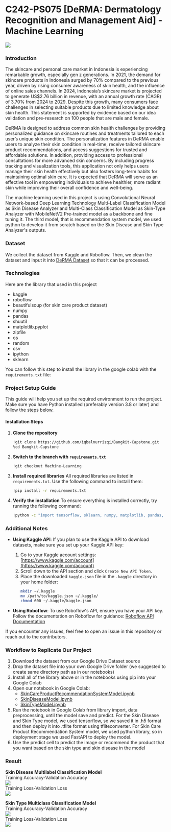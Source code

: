 # C242-PS075 [DeRMA: Dermatology Recognition and Management Aid] - Machine Learning

<img src="https://github.com/iqbalnurrizqi/Bangkit-Capstone/blob/f1d225724ee9a3b6031678a4d49b39c2b0151140/assets/Github%20Background.png">

### Introduction

The skincare and personal care market in Indonesia is experiencing remarkable growth, especially gen z generations. In 2021, the demand for skincare products in Indonesia surged by 70% compared to the previous year, driven by rising consumer awareness of skin health, and the influence of online sales channels. In 2024, Indonesia’s skincare market is projected to generate US$2.76 billion in revenue, with an annual growth rate (CAGR) of 3.70% from 2024 to 2029.  Despite this growth, many consumers face challenges in selecting suitable products due to limited knowledge about skin health. This statement is supported by evidence based on our idea validation and pre-research on 100 people that are male and female. 

DeRMA is designed to address common skin health challenges by providing personalized guidance on skincare routines and treatments tailored to each user’s unique skin condition.  The personalization features in DeRMA enable users to analyze their skin condition in real-time, receive tailored skincare product recommendations, and access suggestions for trusted and affordable solutions. In addition, providing access to professional consultations for more advanced skin concerns. By including progress tracking and visualization tools, this application not only helps users manage their skin health effectively but also fosters long-term habits for maintaining optimal skin care. It is expected that DeRMA will serve as an effective tool in empowering individuals to achieve healthier, more radiant skin while improving their overall confidence and well-being.  

The machine learning used in this project is using Convolutional Neural Network-based Deep Learning Technology Multi-Label Classification Model as Skin Disease Analyzer and Multi-Class Classification Model as Skin-Type Analyzer with MobileNetV2 Pre-trained model as a backbone and fine tuning it. The third model, that is recommendation system model, we used python to develop it from scratch based on the Skin Disease and Skin Type Analyzer's outputs.

### Dataset
We collect the dataset from Kaggle and Roboflow. Then, we clean the dataset and input it into [DeRMA Dataset](https://drive.google.com/drive/folders/1100X1-tn2Bd4RNML83QXukAO1cFYOc3n?usp=drive_link) so that it can be processed.


### Technologies
Here are the library that used in this project
- kaggle
- roboflow
- beautifulsoup (for skin care product dataset)
-	numpy 
-	pandas 
-	shuutil
- matplotlib.pyplot
- zipfile
- os
- random
- csv
- ipython
- sklearn

You can follow this step to install the library in the google colab with the `requirements.txt` file:
### Project Setup Guide

This guide will help you set up the required environment to run the project. Make sure you have Python installed (preferably version 3.8 or later) and follow the steps below.

#### Installation Steps

1. **Clone the repository**
   ```bash
   !git clone https://github.com/iqbalnurrizqi/Bangkit-Capstone.git
   %cd Bangkit-Capstone
   ```

2. **Switch to the branch with `requirements.txt`**
   ```bash
   !git checkout Machine-Learning
   ```
3. **Install required libraries**
   All required libraries are listed in `requirements.txt`. Use the following command to install them:
   ```bash
   !pip install -r requirements.txt
   ```

4. **Verify the installation**
   To ensure everything is installed correctly, try running the following command:
   ```bash
   !python -c "import tensorflow, sklearn, numpy, matplotlib, pandas, seaborn, kaggle, roboflow, bs4; print('All libraries installed successfully!')"
   ```

### Additional Notes

- **Using Kaggle API**: If you plan to use the Kaggle API to download datasets, make sure you set up your Kaggle API key:
  1. Go to your Kaggle account settings: [https://www.kaggle.com/account](https://www.kaggle.com/account)
  2. Scroll down to the API section and click `Create New API Token`.
  3. Place the downloaded `kaggle.json` file in the `.kaggle` directory in your home folder:
     ```bash
     mkdir ~/.kaggle
     mv /path/to/kaggle.json ~/.kaggle/
     chmod 600 ~/.kaggle/kaggle.json
     ```

- **Using Roboflow**: To use Roboflow's API, ensure you have your API key. Follow the documentation on Roboflow for guidance: [Roboflow API Documentation](https://docs.roboflow.com/)

If you encounter any issues, feel free to open an issue in this repository or reach out to the contributors.

### Workflow to Replicate Our Project 
1. Download the dataset from our Google Drive Dataset source
2. Drop the dataset file into your own Google Drive folder (we suggested to create same directory path as in our notebooks)
3. Install all of the library above or in the notebooks using pip into your Google Colab
4. Open our notebook in Google Colab:
   - [SkinCareProductRecommendationSystemModel.ipynb](https://github.com/iqbalnurrizqi/Bangkit-Capstone/blob/Machine-Learning/notebooks/SkinCareRecommendationSystemModel.ipynb)
   - [SkinDiseaseModel.ipynb](https://github.com/iqbalnurrizqi/Bangkit-Capstone/blob/Machine-Learning/notebooks/SkinDiseaseModel.ipynb)
   - [SkinTypeModel.ipynb](https://github.com/iqbalnurrizqi/Bangkit-Capstone/blob/Machine-Learning/notebooks/SkinTypeModel.ipynb)
6. Run the notebook in Google Colab from library import, data preprocessing, until the model save and predict. For the Skin Disease and Skin Type model, we used tensorflow, so we saved it in .h5 format and then deploy it into .tflite format using tfliteconverter. For Skin Care Product Recommendation System model, we used python library, so in deployment stage we used FastAPI to deploy the model.
7. Use the predict cell to predict the image or recommend the product that you want based on the skin type and skin disease in the model


### Result
__Skin Disease Multilabel Classification Model__ <br>
Training Accuracy-Validation Accuracy <br>
<img src="https://github.com/iqbalnurrizqi/Bangkit-Capstone/blob/8863cf1f3ead26b5a982638138d2ac9cef814f8e/result/Skin%20Disease%20Model%20Result/skindiseasemodel_accuracy%20and%20val_accuracy%20evaluation.jpg"><br>
Training Loss-Validation Loss <br>
<img src="https://github.com/iqbalnurrizqi/Bangkit-Capstone/blob/8863cf1f3ead26b5a982638138d2ac9cef814f8e/result/Skin%20Disease%20Model%20Result/skindiseasemodel_loss%20and%20val_loss%20evaluation.jpg">
<br>

__Skin Type Multiclass Classification Model__ <br>
Training Accuracy-Validation Accuracy <br>
<img src="https://github.com/iqbalnurrizqi/Bangkit-Capstone/blob/8863cf1f3ead26b5a982638138d2ac9cef814f8e/result/Skin%20Type%20Model%20Result/skintypemodel_accuracy%20and%20val_accuracy%20evaluation.jpg"><br>
Training Loss-Validation Loss <br>
<img src="https://github.com/iqbalnurrizqi/Bangkit-Capstone/blob/8863cf1f3ead26b5a982638138d2ac9cef814f8e/result/Skin%20Type%20Model%20Result/skintypemodel_loss%20and%20val_loss%20evaluation.jpg">
